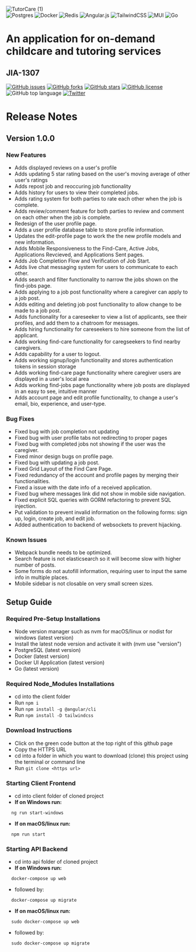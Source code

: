 ![TutorCare (1)](https://user-images.githubusercontent.com/59323055/150261046-70941ab4-8bed-46a0-a3ee-65d22ead7ddb.png) \
![Postgres](https://img.shields.io/badge/postgres-%23316192.svg?style=for-the-badge&logo=postgresql&logoColor=white)
![Docker](https://img.shields.io/badge/docker-%230db7ed.svg?style=for-the-badge&logo=docker&logoColor=white)
![Redis](https://img.shields.io/badge/redis-%23DD0031.svg?style=for-the-badge&logo=redis&logoColor=white)
![Angular.js](https://img.shields.io/badge/angular.js-%23E23237.svg?style=for-the-badge&logo=angularjs&logoColor=white)
![TailwindCSS](https://img.shields.io/badge/tailwindcss-%2338B2AC.svg?style=for-the-badge&logo=tailwind-css&logoColor=white)
![MUI](https://img.shields.io/badge/MUI-%230081CB.svg?style=for-the-badge&logo=material-ui&logoColor=white)
![Go](https://img.shields.io/badge/go-%2300ADD8.svg?style=for-the-badge&logo=go&logoColor=white)
# An application for on-demand childcare and tutoring services
## JIA-1307
[![GitHub issues](https://img.shields.io/github/issues/k-lombard/TutorCare)](https://github.com/k-lombard/TutorCare/issues)
[![GitHub forks](https://img.shields.io/github/forks/k-lombard/TutorCare)](https://github.com/k-lombard/TutorCare/network)
[![GitHub stars](https://img.shields.io/github/stars/k-lombard/TutorCare)](https://github.com/k-lombard/TutorCare/stargazers)
[![GitHub license](https://img.shields.io/github/license/k-lombard/TutorCare)](https://github.com/k-lombard/TutorCare/blob/main/LICENSE)
![GitHub top language](https://img.shields.io/github/languages/top/k-lombard/TutorCare)
[![Twitter](https://img.shields.io/twitter/url?style=social&url=https%3A%2F%2Fgithub.com%2Fk-lombard%2FTutorCare)](https://twitter.com/intent/tweet?text=Wow:&url=https%3A%2F%2Fgithub.com%2Fk-lombard%2FTutorCare)


# Release Notes
## Version 1.0.0
### New Features
- Adds displayed reviews on a user's profile
- Adds updating 5 star rating based on the user's moving average of other user's ratings
- Adds repost job and reoccuring job functionality
- Adds history for users to view their completed jobs.
- Adds rating system for both parties to rate each other when the job is complete.
- Adds review/comment feature for both parties to review and comment on each other when the job is complete.
- Redesign of the user profile page.
- Adds a user profile database table to store profile information.
- Updates the edit-profile page to work the the new profile models and new information.
- Adds Mobile Responsiveness to the Find-Care, Active Jobs, Applications Revcieved, and Applications Sent pages.
- Adds Job Completion Flow and Verification of Job Start.
- Adds live chat messaging system for users to communicate to each other.
- Adds search and filter functionality to narrow the jobs shown on the find-jobs page.
- Adds applying to a job post functionality where a caregiver can apply to a job post.
- Adds editing and deleting job post functionality to allow change to be made to a job post.
- Adds functionality for a careseeker to view a list of applicants, see their profiles, and add them to a chatroom for messages.
- Adds hiring functionality for careseekers to hire someone from the list of applicant.
- Adds working find-care functionality for caregseekers to find nearby caregivers.
- Adds capability for a user to logout.
- Adds working signup/login functionality and stores authentication tokens in session storage
- Adds working find-care page functionality where caregiver users are displayed in a user's local area
- Adds working find-jobs page functionality where job posts are displayed in an easy to see, intuitive manner
- Adds account page and edit profile functionality, to change a user's email, bio, experience, and user-type. 

### Bug Fixes
- Fixed bug with job completion not updating
- Fixed bug with user profile tabs not redirecting to proper pages
- Fixed bug with completed jobs not showing if the user was the caregiver.
- Fixed minor design bugs on profile page.
- Fixed bug with updating a job post.
- Fixed Grid Layout of the Find Care Page.
- Fixed redundancy of the account and profile pages by merging their functionalities.
- Fixed a issue with the date info of a received application.
- Fixed bug where messages link did not show in mobile side navigation.
- Fixed explicit SQL queries with GORM refactoring to prevent SQL injection.
- Put validation to prevent invalid information on the following forms: sign up, login, create job, and edit job.
- Added authentication to backend of websockets to prevent hijacking.

### Known Issues
- Webpack bundle needs to be optimized.
- Search feature is not elasticsearch so it will become slow with higher number of posts.
- Some forms do not autofill information, requiring user to input the same info in multiple places.
- Mobile sidebar is not closable on very small screen sizes. 

## Setup Guide
### Required Pre-Setup Installations
- Node version manager such as nvm for macOS/linux or nodist for windows (latest version)
- Install the latest node version and activate it with (nvm use "version")
- PostgreSQL (latest version)
- Docker (latest version)
- Docker UI Application (latest version) 
- Go (latest version)

### Required Node_Modules Installations
- cd into the client folder
- Run ``` npm i ```
- Run ``` npm install -g @angular/cli ``` 
- Run ``` npm install -D tailwindcss ```

### Download Instructions
- Click on the green code button at the top right of this github page
- Copy the HTTPS URL
- cd into a folder in which you want to download (clone) this project using the terminal or command line
- Run ``` git clone <https url> ```

### Starting Client Frontend
- cd into client folder of cloned project
- **If on Windows run:**
```
  ng run start-windows
```
- **If on macOS/linux run:**
```
  npm run start
```

### Starting API Backend
- cd into api folder of cloned project
- **If on Windows run:**
```
  docker-compose up web
```
- followed by: 
```
  docker-compose up migrate
```
- **If on macOS/linux run:**
```
  sudo docker-compose up web
```
- followed by:
```
  sudo docker-compose up migrate
```
